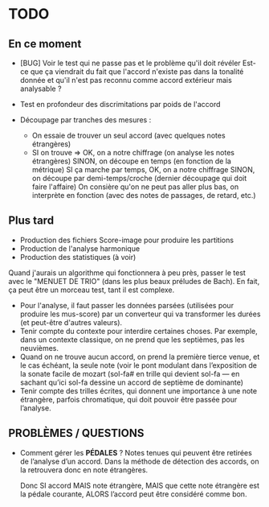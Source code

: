 # TODO

## En ce moment

  * [BUG] Voir le test qui ne passe pas et le problème qu'il doit révéler
    Est-ce que ça viendrait du fait que l'accord n'existe pas dans la tonalité
    donnée et qu'il n'est pas reconnu comme accord extérieur mais analysable ?

  * Test en profondeur des discrimitations par poids de l'accord
  * Découpage par tranches des mesures :
    - On essaie de trouver un seul accord (avec quelques notes étrangères)
    - SI on trouve => OK, on a notre chiffrage (on analyse les notes étrangères)
      SINON, on découpe en temps (en fonction de la métrique)
      SI ça marche par temps, OK, on a notre chiffrage
      SINON, on découpe par demi-temps/croche (dernier découpage qui doit faire l'affaire)
      On consière qu'on ne peut pas aller plus bas, on interprète en fonction (avec des
      notes de passages, de retard, etc.)

## Plus tard

* Production des fichiers Score-image pour produire les partitions
* Production de l'analyse harmonique
* Production des statistiques (à voir) 

Quand j'aurais un algorithme qui fonctionnera à peu près, passer le test avec le "MENUET DE TRIO" (dans les plus beaux préludes de Bach). En fait, ça peut être un morceau test, tant il est complexe.

* Pour l'analyse, il faut passer les données parsées (utilisées pour produire les mus-score) par un converteur qui va transformer les durées (et peut-être d'autres valeurs).
* Tenir compte du contexte pour interdire certaines choses. Par exemple, dans un contexte classique, on ne prend que les septièmes, pas les neuvièmes.
* Quand on ne trouve aucun accord, on prend la première tierce venue, et le cas échéant, la seule note (voir le pont modulant dans l’exposition de la sonate facile de mozart (sol-fa# en trille qui devient sol-fa — en sachant qu’ici sol-fa dessine un accord de septième de dominante)
* Tenir compte des trilles écrites, qui donnent une importance à une note étrangère, parfois chromatique, qui doit pouvoir être passée pour l’analyse.

## PROBLÈMES / QUESTIONS

* Comment gérer les **PÉDALES** ? Notes tenues qui peuvent être retirées de l’analyse d’un accord. Dans la méthode de détection des accords, on la retrouvera donc en note étrangères.

  Donc SI accord MAIS note étrangère, MAIS que cette note étrangère est la pédale courante, ALORS l’accord peut être considéré comme bon.
